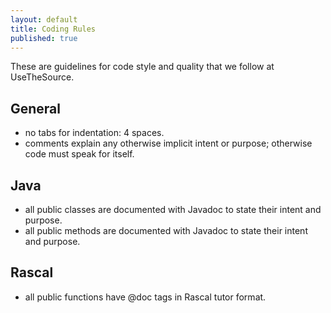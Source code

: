 ```yaml
---
layout: default
title: Coding Rules
published: true
---
```


These are guidelines for code style and quality that we follow at UseTheSource.

## General 

* no tabs for indentation: 4 spaces.
* comments explain any otherwise implicit intent or purpose; otherwise code must speak for itself.

## Java

* all public classes are documented with Javadoc to state their intent and purpose.
* all public methods are documented with Javadoc to state their intent and purpose.

## Rascal

* all public functions have @doc tags in Rascal tutor format.

